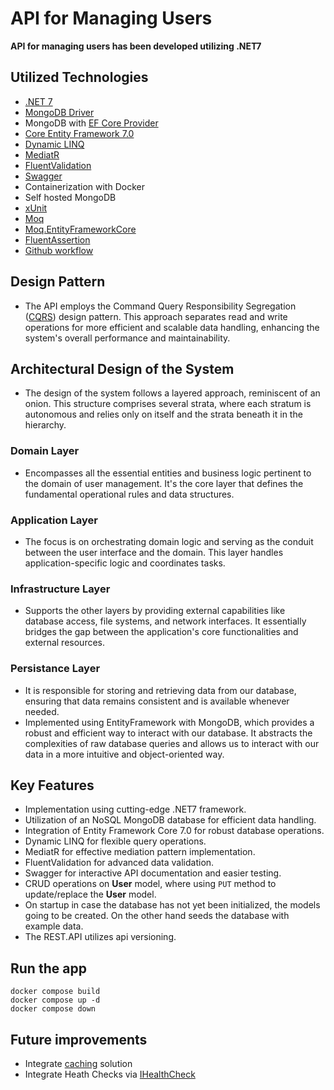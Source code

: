 # API for Managing Users

**API for managing users has been developed utilizing .NET7**

## Utilized Technologies

- [.NET 7](https://dotnet.microsoft.com/en-us/download/dotnet/7.0)
- [MongoDB Driver](https://github.com/mongodb/mongo-csharp-driver)
- MongoDB with [EF Core Provider](https://github.com/mongodb/mongo-efcore-provider)
- [Core Entity Framework 7.0](https://github.com/dotnet/efcore)
- [Dynamic LINQ](https://github.com/zzzprojects/System.Linq.Dynamic.Core)
- [MediatR](https://github.com/jbogard/MediatR)
- [FluentValidation](https://github.com/FluentValidation/FluentValidation)
- [Swagger](https://github.com/domaindrivendev/Swashbuckle.AspNetCore)
- Containerization with Docker
- Self hosted MongoDB
- [xUnit](https://github.com/xunit/xunit)
- [Moq](https://github.com/devlooped/moq)
- [Moq.EntityFrameworkCore](https://github.com/MichalJankowskii/Moq.EntityFrameworkCore)
- [FluentAssertion](https://github.com/fluentassertions/fluentassertions)
- [Github workflow](https://resources.github.com/ci-cd/)

## Design Pattern

- The API employs the Command Query Responsibility Segregation ([CQRS](https://learn.microsoft.com/en-us/azure/architecture/patterns/cqrs)) design pattern. This approach separates read and write operations for more efficient and scalable data handling, enhancing the system's overall performance and maintainability.

## Architectural Design of the System

- The design of the system follows a layered approach, reminiscent of an onion. This structure comprises several strata, where each stratum is autonomous and relies only on itself and the strata beneath it in the hierarchy.

### Domain Layer

- Encompasses all the essential entities and business logic pertinent to the domain of user management. It's the core layer that defines the fundamental operational rules and data structures.

### Application Layer

- The focus is on orchestrating domain logic and serving as the conduit between the user interface and the domain. This layer handles application-specific logic and coordinates tasks.

### Infrastructure Layer

- Supports the other layers by providing external capabilities like database access, file systems, and network interfaces. It essentially bridges the gap between the application's core functionalities and external resources.

### Persistance Layer
- It is responsible for storing and retrieving data from our database, ensuring that data remains consistent and is available whenever needed.
- Implemented using EntityFramework with MongoDB, which provides a robust and efficient way to interact with our database. It abstracts the complexities of raw database queries and allows us to interact with our data in a more intuitive and object-oriented way.

## Key Features

- Implementation using cutting-edge .NET7 framework.
- Utilization of an NoSQL MongoDB database for efficient data handling.
- Integration of Entity Framework Core 7.0 for robust database operations.
- Dynamic LINQ for flexible query operations.
- MediatR for effective mediation pattern implementation.
- FluentValidation for advanced data validation.
- Swagger for interactive API documentation and easier testing.
- CRUD operations on **User** model, where using `PUT` method to update/replace the **User** model.
- On startup in case the database has not yet been initialized, the models going to be created. On the other hand seeds the database with example data.
- The REST.API utilizes api versioning.

## Run the app
```
docker compose build
docker compose up -d
docker compose down
```

## Future improvements

- Integrate [caching](https://learn.microsoft.com/en-us/aspnet/core/performance/caching/distributed?view=aspnetcore-7.0) solution
- Integrate Heath Checks via [IHealthCheck](https://learn.microsoft.com/en-us/dotnet/api/microsoft.extensions.diagnostics.healthchecks.ihealthcheck?view=dotnet-plat-ext-8.0)